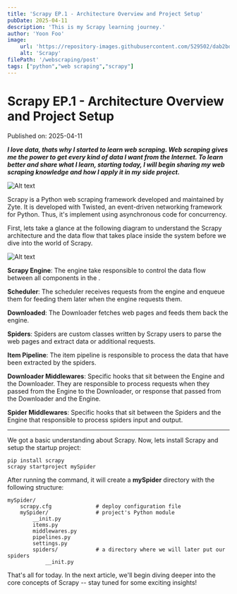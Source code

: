 ```yaml
---
title: 'Scrapy EP.1 - Architecture Overview and Project Setup'
pubDate: 2025-04-11
description: 'This is my Scrapy learning journey.'
author: 'Yoon Foo'
image:
    url: 'https://repository-images.githubusercontent.com/529502/dab2bd00-0ed2-11eb-8588-5e10679ace4d'
    alt: 'Scrapy'
filePath: '/webscraping/post'
tags: ["python","web scraping","scrapy"]
---
```


# Scrapy EP.1 - Architecture Overview and Project Setup

Published on: 2025-04-11

***I love data, thats why I started to learn web scraping. Web scraping gives me the power to get every kind of data I want from the Internet. To learn better and share what I learn, starting today, I will begin sharing my web scraping knowledge and how I apply it in my side project.***

![Alt text](https://repository-images.githubusercontent.com/529502/dab2bd00-0ed2-11eb-8588-5e10679ace4d 'Scrapy: a fast high-level web crawling framework')

Scrapy is a Python web scraping framework developed and maintained by Zyte. It is developed with Twisted, an event-driven networking framework for Python. Thus, it's implement using asynchronous code for concurrency.

First, lets take a glance at the following diagram to understand the Scrapy architecture and the data flow that takes place inside the system before we dive into the world of Scrapy.

![Alt text](https://docs.scrapy.org/en/latest/_images/scrapy_architecture_02.png 'An overview of the Scrapy architecture')

**Scrapy Engine**: The engine take responsible to control the data flow between all components in the .

**Scheduler**: The scheduler receives requests from the engine and enqueue them for feeding them later when the engine requests them.

**Downloaded**: The Downloader fetches web pages and feeds them back the engine.

**Spiders**: Spiders are custom classes written by Scrapy users to parse the web pages and extract data or additional requests.

**Item Pipeline**: The item pipeline is responsible to process the data that have been extracted by the spiders.

**Downloader Middlewares**: Specific hooks that sit between the Engine and the Downloader. They are responsible to process requests when they passed from the Engine to the Downloader, or response that passed from the Downloader and the Engine.

**Spider Middlewares**: Specific hooks that sit between the Spiders and the Engine that responsible to process spiders input and output.

***

We got a basic understanding about Scrapy. Now, lets install Scrapy and setup the startup project:

```
pip install scrapy
scrapy startproject mySpider
```

After running the command, it will create a **mySpider** directory with the following structure:

```
mySpider/                   
    scrapy.cfg              # deploy configuration file
    mySpider/               # project's Python module
        __init.py
        items.py            
        middlewares.py       
        pipelines.py
        settings.py
        spiders/            # a directory where we will later put our spiders
            __init.py 
```

That's all for today. In the next article, we'll begin diving deeper into the core concepts of Scrapy -- stay tuned for some exciting insights!

